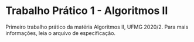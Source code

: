 # Trabalho Prático 1 - Algoritmos II
Primeiro trabalho prático da matéria Algoritmos II, UFMG 2020/2. Para mais informações, leia o arquivo de especificação.
